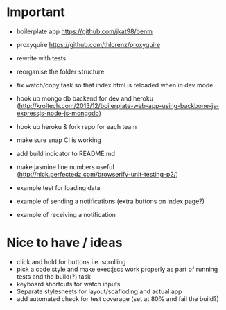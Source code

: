 # Important

- boilerplate app https://github.com/jkat98/benm
- proxyquire https://github.com/thlorenz/proxyquire

- rewrite with tests
- reorganise the folder structure
- fix watch/copy task so that index.html is reloaded when in dev mode
- hook up mongo db backend for dev and heroku (http://kroltech.com/2013/12/boilerplate-web-app-using-backbone-js-expressjs-node-js-mongodb)
- hook up heroku & fork repo for each team
- make sure snap CI is working
- add build indicator to README.md

- make jasmine line numbers useful (http://nick.perfectedz.com/browserify-unit-testing-p2/)
- example test for loading data

- example of sending a notifications (extra buttons on index page?)
- example of receiving a notification



# Nice to have / ideas
- click and hold for buttons i.e. scrolling
- pick a code style and make exec:jscs work properly as part of running tests and the build(?) task
- keyboard shortcuts for watch inputs
- Separate stylesheets for layout/scafloding and actual app
- add automated check for test coverage (set at 80% and fail the build?)
